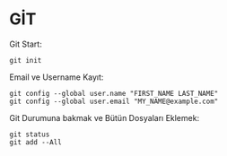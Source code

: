 # GİT

Git Start:

```
git init
```

Email ve Username Kayıt:

```
git config --global user.name "FIRST_NAME LAST_NAME"
git config --global user.email "MY_NAME@example.com"
```

Git Durumuna bakmak ve Bütün Dosyaları Eklemek:

```
git status
git add --All
```
